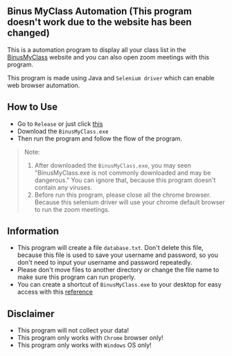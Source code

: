 ## Binus MyClass Automation (This program doesn't work due to the website has been changed)

This is a automation program to display all your class list in the [BinusMyClass](https://myclass.apps.binus.ac.id/Auth) website and you can also open zoom meetings with this program.

This program is made using Java and `Selenium driver` which can enable web browser automation.

## How to Use

- Go to `Release` or just click [this](https://github.com/ChocolatePopcorn/BinusMyClass/releases/tag/v1.0.0)
- Download the `BinusMyClass.exe`
- Then run the program and follow the flow of the program.
> Note: 
> 1. After downloaded the `BinusMyClass.exe`, you may seen "BinusMyClass.exe is not commonly downloaded and may be dangerous." You can ignore that, because this program doesn't contain any viruses.
>2. Before run this program, please close all the chrome browser. Because this selenium driver will use your chrome default browser to run the zoom meetings.

## Information

- This program will create a file `database.txt`. Don't delete this file, because this file is used to save your username and password, so you don't need to input your username and password repeatedly.
- Please don't move files to another directory or change the file name to make sure this program can run properly.
- You can create a shortcut of `BinusMyClass.exe` to your desktop for easy access with this [reference](https://www.howtogeek.com/436615/how-to-create-desktop-shortcuts-on-windows-10-the-easy-way/)

## Disclaimer

- This program will not collect your data!
- This program only works with `Chrome` browser only!
- This program only works with `Windows` OS only!
